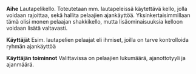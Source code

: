 **Aihe** Lautapelikello. Toteutetaan mm. lautapeleissä käytettävä kello, jolla voidaan rajoittaa, sekä hallita pelaajien ajankäyttöä. Yksinkertaisimmillaan tämä olisi monen pelaajan shakkikello, mutta lisäominaisuuksia kelloon voidaan lisätä valtavasti.

**Käyttäjät** Esim. lautapelien pelaajat eli ihmiset, joilla on tarve kontrolloida ryhmän ajankäyttöä

**Käyttäjän toiminnot** Valittavissa on pelaajien lukumäärä, ajanottotyyli ja ajanmäärä.
